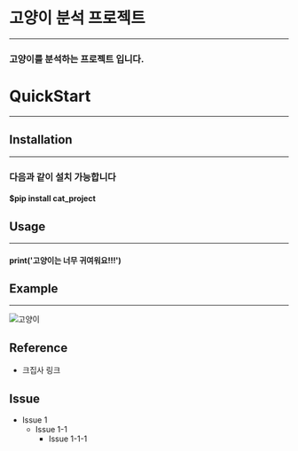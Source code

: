 # 고양이 분석 프로젝트
----------------------------------
### 고양이를 분석하는 프로젝트 입니다.

# QuickStart
----------------------------------------
## Installation
------------------------------------
### 다음과 같이 설치 가능합니다
  #### $pip install cat_project
  
## Usage
--------------------------------
  #### print('고양이는 너무 귀여워요!!!')

## Example
--------------------------------------------
![고양이](https://encrypted-tbn0.gstatic.com/images?q=tbn:ANd9GcSXK60FUQAPmO0kBTwvvz0sGKHGXdubnEaJ0Q&usqp=CAU)

## Reference
 - 크집사 링크
 
## Issue
  - Issue 1
    * Issue 1-1
      - Issue 1-1-1
